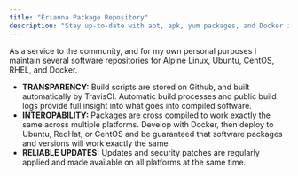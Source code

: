 ```yaml
---
title: "Erianna Package Repository"
description: "Stay up-to-date with apt, apk, yum packages, and Docker images"
---
```


 As a service to the community, and for my own personal purposes I maintain several software repositories for Alpine Linux, Ubuntu, CentOS, RHEL, and Docker.

- __TRANSPARENCY:__ Build scripts are stored on Github, and built automatically by TravisCI. Automatic build processes and public build logs provide full insight into what goes into compiled software.
- __INTEROPABILITY:__ Packages are cross compiled to work exactly the same across multiple platforms. Develop with Docker, then deploy to Ubuntu, RedHat, or CentOS and be guaranteed that software packages and versions will work exactly the same.
- __RELIABLE UPDATES:__ Updates and security patches are regularly applied and made available on all platforms at the same time.